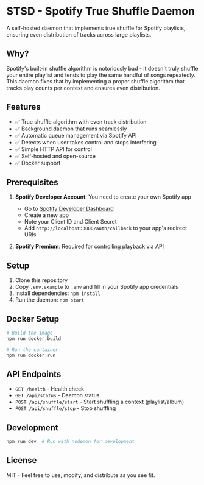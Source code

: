 # STSD - Spotify True Shuffle Daemon

A self-hosted daemon that implements true shuffle for Spotify playlists, ensuring even distribution of tracks across large playlists.

## Why?

Spotify's built-in shuffle algorithm is notoriously bad - it doesn't truly shuffle your entire playlist and tends to play the same handful of songs repeatedly. This daemon fixes that by implementing a proper shuffle algorithm that tracks play counts per context and ensures even distribution.

## Features

- ✅ True shuffle algorithm with even track distribution
- ✅ Background daemon that runs seamlessly
- ✅ Automatic queue management via Spotify API
- ✅ Detects when user takes control and stops interfering
- ✅ Simple HTTP API for control
- ✅ Self-hosted and open-source
- ✅ Docker support

## Prerequisites

1. **Spotify Developer Account**: You need to create your own Spotify app
   - Go to [Spotify Developer Dashboard](https://developer.spotify.com/dashboard)
   - Create a new app
   - Note your Client ID and Client Secret
   - Add `http://localhost:3000/auth/callback` to your app's redirect URIs

2. **Spotify Premium**: Required for controlling playback via API

## Setup

1. Clone this repository
2. Copy `.env.example` to `.env` and fill in your Spotify app credentials
3. Install dependencies: `npm install`
4. Run the daemon: `npm start`

## Docker Setup

```bash
# Build the image
npm run docker:build

# Run the container
npm run docker:run
```

## API Endpoints

- `GET /health` - Health check
- `GET /api/status` - Daemon status
- `POST /api/shuffle/start` - Start shuffling a context (playlist/album)
- `POST /api/shuffle/stop` - Stop shuffling

## Development

```bash
npm run dev  # Run with nodemon for development
```

## License

MIT - Feel free to use, modify, and distribute as you see fit.
